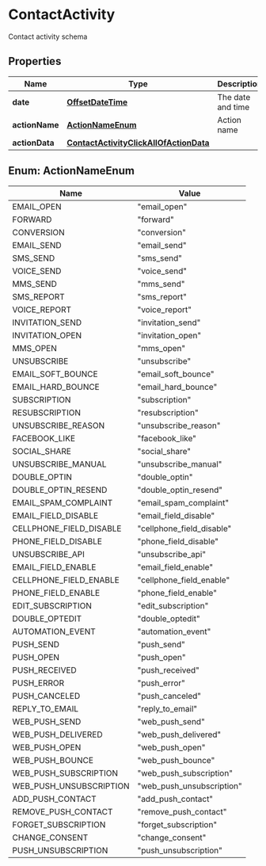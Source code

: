 

# ContactActivity

Contact activity schema
## Properties

Name | Type | Description | Notes
------------ | ------------- | ------------- | -------------
**date** | [**OffsetDateTime**](OffsetDateTime.md) | The date and time |  [optional]
**actionName** | [**ActionNameEnum**](#ActionNameEnum) | Action name |  [optional]
**actionData** | [**ContactActivityClickAllOfActionData**](ContactActivityClickAllOfActionData.md) |  |  [optional]



## Enum: ActionNameEnum

Name | Value
---- | -----
EMAIL_OPEN | &quot;email_open&quot;
FORWARD | &quot;forward&quot;
CONVERSION | &quot;conversion&quot;
EMAIL_SEND | &quot;email_send&quot;
SMS_SEND | &quot;sms_send&quot;
VOICE_SEND | &quot;voice_send&quot;
MMS_SEND | &quot;mms_send&quot;
SMS_REPORT | &quot;sms_report&quot;
VOICE_REPORT | &quot;voice_report&quot;
INVITATION_SEND | &quot;invitation_send&quot;
INVITATION_OPEN | &quot;invitation_open&quot;
MMS_OPEN | &quot;mms_open&quot;
UNSUBSCRIBE | &quot;unsubscribe&quot;
EMAIL_SOFT_BOUNCE | &quot;email_soft_bounce&quot;
EMAIL_HARD_BOUNCE | &quot;email_hard_bounce&quot;
SUBSCRIPTION | &quot;subscription&quot;
RESUBSCRIPTION | &quot;resubscription&quot;
UNSUBSCRIBE_REASON | &quot;unsubscribe_reason&quot;
FACEBOOK_LIKE | &quot;facebook_like&quot;
SOCIAL_SHARE | &quot;social_share&quot;
UNSUBSCRIBE_MANUAL | &quot;unsubscribe_manual&quot;
DOUBLE_OPTIN | &quot;double_optin&quot;
DOUBLE_OPTIN_RESEND | &quot;double_optin_resend&quot;
EMAIL_SPAM_COMPLAINT | &quot;email_spam_complaint&quot;
EMAIL_FIELD_DISABLE | &quot;email_field_disable&quot;
CELLPHONE_FIELD_DISABLE | &quot;cellphone_field_disable&quot;
PHONE_FIELD_DISABLE | &quot;phone_field_disable&quot;
UNSUBSCRIBE_API | &quot;unsubscribe_api&quot;
EMAIL_FIELD_ENABLE | &quot;email_field_enable&quot;
CELLPHONE_FIELD_ENABLE | &quot;cellphone_field_enable&quot;
PHONE_FIELD_ENABLE | &quot;phone_field_enable&quot;
EDIT_SUBSCRIPTION | &quot;edit_subscription&quot;
DOUBLE_OPTEDIT | &quot;double_optedit&quot;
AUTOMATION_EVENT | &quot;automation_event&quot;
PUSH_SEND | &quot;push_send&quot;
PUSH_OPEN | &quot;push_open&quot;
PUSH_RECEIVED | &quot;push_received&quot;
PUSH_ERROR | &quot;push_error&quot;
PUSH_CANCELED | &quot;push_canceled&quot;
REPLY_TO_EMAIL | &quot;reply_to_email&quot;
WEB_PUSH_SEND | &quot;web_push_send&quot;
WEB_PUSH_DELIVERED | &quot;web_push_delivered&quot;
WEB_PUSH_OPEN | &quot;web_push_open&quot;
WEB_PUSH_BOUNCE | &quot;web_push_bounce&quot;
WEB_PUSH_SUBSCRIPTION | &quot;web_push_subscription&quot;
WEB_PUSH_UNSUBSCRIPTION | &quot;web_push_unsubscription&quot;
ADD_PUSH_CONTACT | &quot;add_push_contact&quot;
REMOVE_PUSH_CONTACT | &quot;remove_push_contact&quot;
FORGET_SUBSCRIPTION | &quot;forget_subscription&quot;
CHANGE_CONSENT | &quot;change_consent&quot;
PUSH_UNSUBSCRIPTION | &quot;push_unsubscription&quot;



